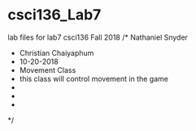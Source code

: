 # csci136_Lab7
lab files for lab7 csci136 Fall 2018
/* Nathaniel Snyder
 * Christian Chaiyaphum
 * 10-20-2018
 * Movement Class 
 * this class will control movement in the game
 * 
 * 
 * 
 */

